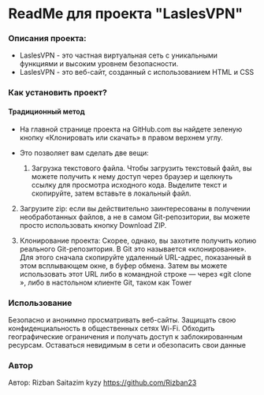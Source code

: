 # ReadMe для проекта "LaslesVPN"

### Описания проекта:

* LaslesVPN - это частная виртуальная сеть с уникальными функциями и высоким уровнем безопасности.
* LaslesVPN - это веб-сайт, созданный с использованием HTML и CSS

### Как установить проект?


#### Традиционный метод
* На главной странице проекта на GitHub.com вы найдете зеленую кнопку «Клонировать или скачать» в правом верхнем углу.

* Это позволяет вам сделать две вещи:

  1) Загрузка текстового файла. Чтобы загрузить текстовый файл, вы можете получить к нему доступ через браузер и щелкнуть ссылку для просмотра исходного кода. Выделите текст и скопируйте, затем вставьте в локальный файл.

2) Загрузите zip: если вы действительно заинтересованы в получении необработанных файлов, а не в самом Git-репозитории, вы можете просто использовать кнопку Download ZIP.

3) Клонирование проекта: Скорее, однако, вы захотите получить копию реального Git-репозитория. В Git это называется «клонирование». Для этого сначала скопируйте удаленный URL-адрес, показанный в этом всплывающем окне, в буфер обмена. Затем вы можете использовать этот URL либо в командной строке — через «git clone <remote-url>», либо в настольном клиенте Git, таком как Tower

### Использование

Безопасно и анонимно просматривать веб-сайты. Защищать свою конфиденциальность в общественных сетях Wi-Fi. Обходить географические ограничения и получать доступ к заблокированным ресурсам. Оставаться невидимым в сети и обезопасить свои данные


### Автор
Автор: Rizban Saitazim kyzy https://github.com/Rizban23